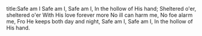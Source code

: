 title:Safe am I
Safe am I, Safe am I,
In the hollow of His hand;
Sheltered o'er, sheltered o'er
With His love forever more
No ill can harm me, No foe alarm me,
Fro He keeps both day and night,
Safe am I, Safe am I,
In the hollow of His hand.